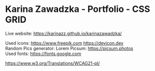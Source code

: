 # Karina Zawadzka - Portfolio - CSS GRID

Live website: https://karinazz.github.io/karinazawadzka/

Used icons: https://www.freepik.com https://devicon.dev <br>
Random Pics generator: Lorem Picsum: https://picsum.photos <br>
Used fonts: https://fonts.google.com <br>

https://www.w3.org/Translations/WCAG21-pl/
